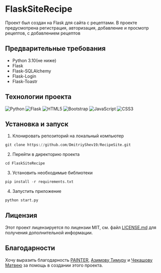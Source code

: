 # FlaskSiteRecipe
Проект был создан на Flask для сайта с рецептами. В проекте предусмотрена регистрация, авторизация, добавление и просмотр рецептов, с добавлением рецептов

## Предварительные требования
  * Python 3.10(не ниже) 
  * Flask 
  * Flask-SQLAlchemy 
  * Flask-Login 
  * Flask-Toastr 
## Технологии проекта

![Python](https://img.shields.io/badge/python-3670A0?style=for-the-badge&logo=python&logoColor=ffdd54)
![Flask](https://img.shields.io/badge/flask-%23000.svg?style=for-the-badge&logo=flask&logoColor=white)
![HTML5](https://img.shields.io/badge/html5-%23E34F26.svg?style=for-the-badge&logo=html5&logoColor=white)
![Bootstrap](https://img.shields.io/badge/bootstrap-%23563D7C.svg?style=for-the-badge&logo=bootstrap&logoColor=white)
![JavaScript](https://img.shields.io/badge/javascript-%23323330.svg?style=for-the-badge&logo=javascript&logoColor=%23F7DF1E)
![CSS3](https://img.shields.io/badge/css3-%231572B6.svg?style=for-the-badge&logo=css3&logoColor=white)

## Установка и запуск
1. Клонировать репозиторий на локальный компьютер
```python
git clone https://github.com/DmitriyShev19/RecipeSite.git
```

2. Перейти в директорию проекта
```python
cd FlaskSiteRecipe
```

3. Установить необходимые библиотеки
```python
pip install -r requirements.txt
```

4. Запустить приложение
```python
python start.py
```
## Лицензия
Этот проект лицензируется по лицензии MIT, см. файл [LICENSE.md](https://github.com/DmitriyShev19/FlaskSiteRecipe/blob/master/LICENSE)
для получения дополнительной информации.

## Благодарности
Хочу выразить благодарность [PAINTER](https://github.com/PAINTERit),
[Азимову Тимуру](https://github.com/summoner1904)
и [Чекашову Матвею](https://github.com/Ryize)
за помощь в создании этого проекта.
